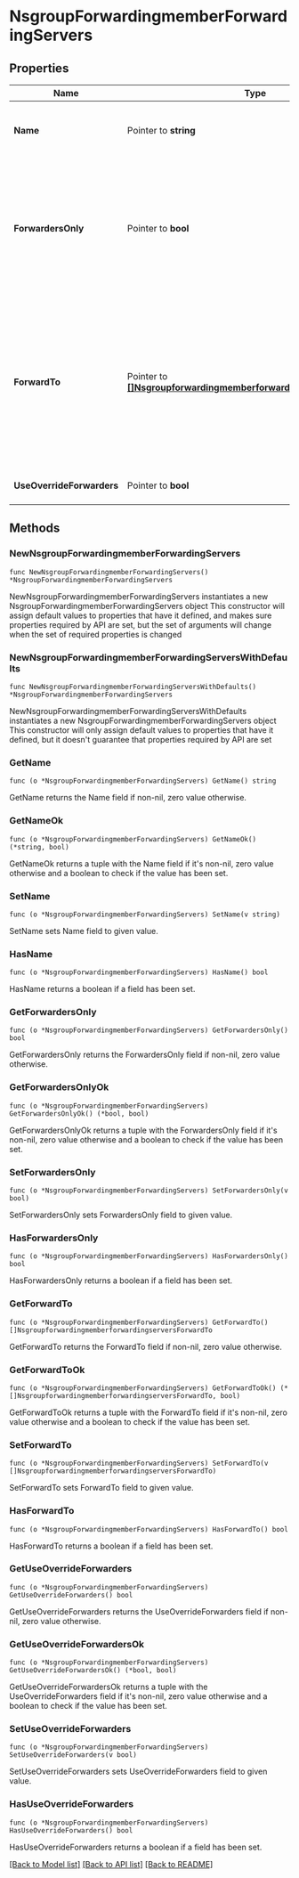 # NsgroupForwardingmemberForwardingServers

## Properties

Name | Type | Description | Notes
------------ | ------------- | ------------- | -------------
**Name** | Pointer to **string** | The name of this Grid member in FQDN format. | [optional] 
**ForwardersOnly** | Pointer to **bool** | Determines if the appliance sends queries to forwarders only, and not to other internal or Internet root servers. | [optional] 
**ForwardTo** | Pointer to [**[]NsgroupforwardingmemberforwardingserversForwardTo**](NsgroupforwardingmemberforwardingserversForwardTo.md) | The information for the remote name server to which you want the Infoblox appliance to forward queries for a specified domain name. | [optional] 
**UseOverrideForwarders** | Pointer to **bool** | Use flag for: forward_to | [optional] 

## Methods

### NewNsgroupForwardingmemberForwardingServers

`func NewNsgroupForwardingmemberForwardingServers() *NsgroupForwardingmemberForwardingServers`

NewNsgroupForwardingmemberForwardingServers instantiates a new NsgroupForwardingmemberForwardingServers object
This constructor will assign default values to properties that have it defined,
and makes sure properties required by API are set, but the set of arguments
will change when the set of required properties is changed

### NewNsgroupForwardingmemberForwardingServersWithDefaults

`func NewNsgroupForwardingmemberForwardingServersWithDefaults() *NsgroupForwardingmemberForwardingServers`

NewNsgroupForwardingmemberForwardingServersWithDefaults instantiates a new NsgroupForwardingmemberForwardingServers object
This constructor will only assign default values to properties that have it defined,
but it doesn't guarantee that properties required by API are set

### GetName

`func (o *NsgroupForwardingmemberForwardingServers) GetName() string`

GetName returns the Name field if non-nil, zero value otherwise.

### GetNameOk

`func (o *NsgroupForwardingmemberForwardingServers) GetNameOk() (*string, bool)`

GetNameOk returns a tuple with the Name field if it's non-nil, zero value otherwise
and a boolean to check if the value has been set.

### SetName

`func (o *NsgroupForwardingmemberForwardingServers) SetName(v string)`

SetName sets Name field to given value.

### HasName

`func (o *NsgroupForwardingmemberForwardingServers) HasName() bool`

HasName returns a boolean if a field has been set.

### GetForwardersOnly

`func (o *NsgroupForwardingmemberForwardingServers) GetForwardersOnly() bool`

GetForwardersOnly returns the ForwardersOnly field if non-nil, zero value otherwise.

### GetForwardersOnlyOk

`func (o *NsgroupForwardingmemberForwardingServers) GetForwardersOnlyOk() (*bool, bool)`

GetForwardersOnlyOk returns a tuple with the ForwardersOnly field if it's non-nil, zero value otherwise
and a boolean to check if the value has been set.

### SetForwardersOnly

`func (o *NsgroupForwardingmemberForwardingServers) SetForwardersOnly(v bool)`

SetForwardersOnly sets ForwardersOnly field to given value.

### HasForwardersOnly

`func (o *NsgroupForwardingmemberForwardingServers) HasForwardersOnly() bool`

HasForwardersOnly returns a boolean if a field has been set.

### GetForwardTo

`func (o *NsgroupForwardingmemberForwardingServers) GetForwardTo() []NsgroupforwardingmemberforwardingserversForwardTo`

GetForwardTo returns the ForwardTo field if non-nil, zero value otherwise.

### GetForwardToOk

`func (o *NsgroupForwardingmemberForwardingServers) GetForwardToOk() (*[]NsgroupforwardingmemberforwardingserversForwardTo, bool)`

GetForwardToOk returns a tuple with the ForwardTo field if it's non-nil, zero value otherwise
and a boolean to check if the value has been set.

### SetForwardTo

`func (o *NsgroupForwardingmemberForwardingServers) SetForwardTo(v []NsgroupforwardingmemberforwardingserversForwardTo)`

SetForwardTo sets ForwardTo field to given value.

### HasForwardTo

`func (o *NsgroupForwardingmemberForwardingServers) HasForwardTo() bool`

HasForwardTo returns a boolean if a field has been set.

### GetUseOverrideForwarders

`func (o *NsgroupForwardingmemberForwardingServers) GetUseOverrideForwarders() bool`

GetUseOverrideForwarders returns the UseOverrideForwarders field if non-nil, zero value otherwise.

### GetUseOverrideForwardersOk

`func (o *NsgroupForwardingmemberForwardingServers) GetUseOverrideForwardersOk() (*bool, bool)`

GetUseOverrideForwardersOk returns a tuple with the UseOverrideForwarders field if it's non-nil, zero value otherwise
and a boolean to check if the value has been set.

### SetUseOverrideForwarders

`func (o *NsgroupForwardingmemberForwardingServers) SetUseOverrideForwarders(v bool)`

SetUseOverrideForwarders sets UseOverrideForwarders field to given value.

### HasUseOverrideForwarders

`func (o *NsgroupForwardingmemberForwardingServers) HasUseOverrideForwarders() bool`

HasUseOverrideForwarders returns a boolean if a field has been set.


[[Back to Model list]](../README.md#documentation-for-models) [[Back to API list]](../README.md#documentation-for-api-endpoints) [[Back to README]](../README.md)


